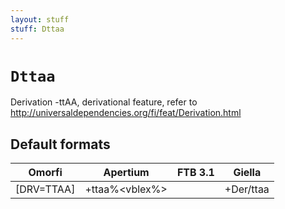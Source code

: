 ```yaml
---
layout: stuff
stuff: Dttaa
---
```

# ` Dttaa `

Derivation -ttAA, derivational feature, refer to http://universaldependencies.org/fi/feat/Derivation.html

## Default formats
| Omorfi | Apertium | FTB 3.1 | Giella |
|:------:|:--------:|:-------:|:------:|
|  [DRV=TTAA] |  +ttaa%<vblex%> |   |  +Der/ttaa  |
